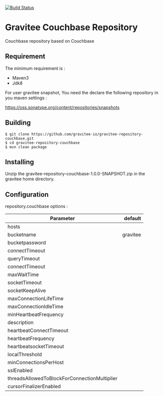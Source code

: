 [![Build Status](http://build.gravitee.io/jenkins/buildStatus/icon?job=gravitee-repository-couchbase)](http://build.gravitee.io/jenkins/view/Tous/job/gravitee-repository-couchbase/)

# Gravitee Couchbase Repository

Couchbase repository based on Couchbase

## Requirement

The minimum requirement is :
 * Maven3 
 * Jdk8

For user gravitee snapshot, You need the declare the following repository in you maven settings :

https://oss.sonatype.org/content/repositories/snapshots


## Building

```
$ git clone https://github.com/gravitee-io/gravitee-repository-couchbase.git
$ cd gravitee-repository-couchbase
$ mvn clean package
```

## Installing

Unzip the gravitee-repository-couchbase-1.0.0-SNAPSHOT.zip in the gravitee home directory.
 


## Configuration

repository.couchbase options : 

| Parameter                                        |   default  |
| ------------------------------------------------ | ---------: |
| hosts                                            |  			|
| bucketname                                       |  	gravitee|
| bucketpassword                                   |            |
| connectTimeout                                   |            |
| queryTimeout                               		|            |
| connectTimeout                                   |            |
| maxWaitTime                                      |            |
| socketTimeout                                    |            |
| socketKeepAlive                                  |            |
| maxConnectionLifeTime                            |            |
| maxConnectionIdleTime                            |            |
| minHeartbeatFrequency                            |            |
| description                                      |            |
| heartbeatConnectTimeout                          |            |
| heartbeatFrequency 	                           |            |
| heartbeatsocketTimeout                           |            |
| localThreshold 	                               |            |
| minConnectionsPerHost                            |            |
| sslEnabled 		                               |            |
| threadsAllowedToBlockForConnectionMultiplier     |            |
| cursorFinalizerEnabled                           |            |